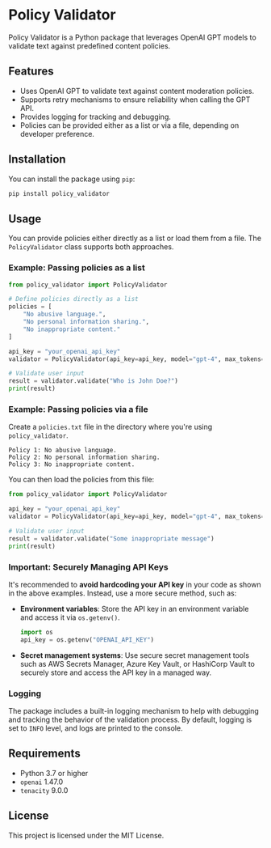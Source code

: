 
# Policy Validator

Policy Validator is a Python package that leverages OpenAI GPT models to validate text against predefined content policies.

## Features
- Uses OpenAI GPT to validate text against content moderation policies.
- Supports retry mechanisms to ensure reliability when calling the GPT API.
- Provides logging for tracking and debugging.
- Policies can be provided either as a list or via a file, depending on developer preference.

## Installation

You can install the package using `pip`:

```bash
pip install policy_validator
```

## Usage

You can provide policies either directly as a list or load them from a file. The `PolicyValidator` class supports both approaches.

### Example: Passing policies as a list

```python
from policy_validator import PolicyValidator

# Define policies directly as a list
policies = [
    "No abusive language.",
    "No personal information sharing.",
    "No inappropriate content."
]

api_key = "your_openai_api_key"
validator = PolicyValidator(api_key=api_key, model="gpt-4", max_tokens=100, temperature=0.7, policies=policies)

# Validate user input
result = validator.validate("Who is John Doe?")
print(result)
```

### Example: Passing policies via a file

Create a `policies.txt` file in the directory where you're using `policy_validator`.

```plaintext
Policy 1: No abusive language.
Policy 2: No personal information sharing.
Policy 3: No inappropriate content.
```

You can then load the policies from this file:

```python
from policy_validator import PolicyValidator

api_key = "your_openai_api_key"
validator = PolicyValidator(api_key=api_key, model="gpt-4", max_tokens=100, temperature=0.7, policy_file="policies.txt")

# Validate user input
result = validator.validate("Some inappropriate message")
print(result)
```

### Important: Securely Managing API Keys

It's recommended to **avoid hardcoding your API key** in your code as shown in the above examples. Instead, use a more secure method, such as:

- **Environment variables**: Store the API key in an environment variable and access it via `os.getenv()`.
  
  ```python
  import os
  api_key = os.getenv("OPENAI_API_KEY")
  ```

- **Secret management systems**: Use secure secret management tools such as AWS Secrets Manager, Azure Key Vault, or HashiCorp Vault to securely store and access the API key in a managed way.

### Logging

The package includes a built-in logging mechanism to help with debugging and tracking the behavior of the validation process. By default, logging is set to `INFO` level, and logs are printed to the console.

## Requirements

- Python 3.7 or higher
- `openai` 1.47.0
- `tenacity` 9.0.0

## License

This project is licensed under the MIT License.
